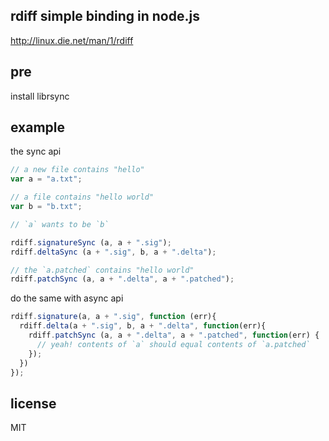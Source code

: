 ## rdiff simple binding in node.js

http://linux.die.net/man/1/rdiff

## pre

install librsync

## example

the sync api

```js
// a new file contains "hello"
var a = "a.txt";

// a file contains "hello world"
var b = "b.txt";

// `a` wants to be `b`

rdiff.signatureSync (a, a + ".sig");
rdiff.deltaSync (a + ".sig", b, a + ".delta");

// the `a.patched` contains "hello world"
rdiff.patchSync (a, a + ".delta", a + ".patched");
```

do the same with async api

```js
rdiff.signature(a, a + ".sig", function (err){
  rdiff.delta(a + ".sig", b, a + ".delta", function(err){
    rdiff.patchSync (a, a + ".delta", a + ".patched", function(err) {
      // yeah! contents of `a` should equal contents of `a.patched`
    });
  })
});
```

## license
MIT